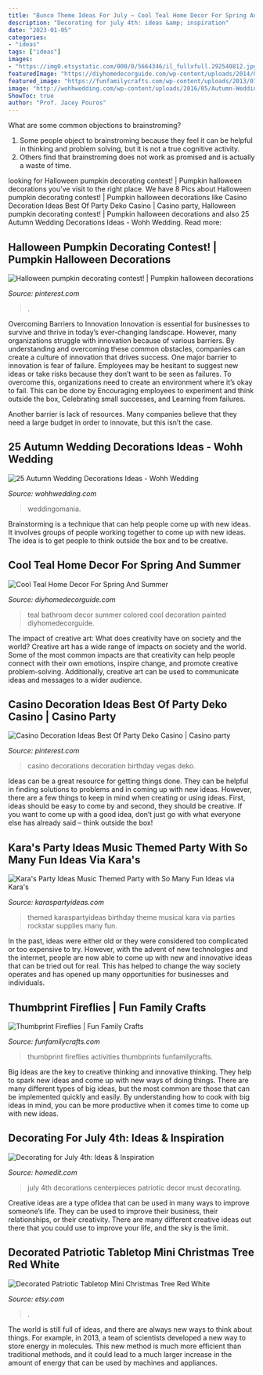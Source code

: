 ```yaml
---
title: "Bunco Theme Ideas For July ~ Cool Teal Home Decor For Spring And Summer"
description: "Decorating for july 4th: ideas &amp; inspiration"
date: "2023-01-05"
categories:
- "ideas"
tags: ["ideas"]
images:
- "https://img0.etsystatic.com/000/0/5664346/il_fullxfull.292540812.jpg"
featuredImage: "https://diyhomedecorguide.com/wp-content/uploads/2014/06/Bathroom-decor-with-teal-color.jpg"
featured_image: "https://funfamilycrafts.com/wp-content/uploads/2013/07/DSC_0032.jpg"
image: "http://wohhwedding.com/wp-content/uploads/2016/05/Autumn-Wedding-Decorations-Centerpieces.jpg"
ShowToc: true
author: "Prof. Jacey Pouros"
---
```



What are some common objections to brainstroming?
1. Some people object to brainstroming because they feel it can be helpful in thinking and problem solving, but it is not a true cognitive activity.
2. Others find that brainstroming does not work as promised and is actually a waste of time.

	

		
looking for Halloween pumpkin decorating contest! | Pumpkin halloween decorations you've visit to the right place. We have 8 Pics about Halloween pumpkin decorating contest! | Pumpkin halloween decorations like Casino Decoration Ideas Best Of Party Deko Casino | Casino party, Halloween pumpkin decorating contest! | Pumpkin halloween decorations and also 25 Autumn Wedding Decorations Ideas - Wohh Wedding. Read more:
		
    
## Halloween Pumpkin Decorating Contest! | Pumpkin Halloween Decorations

<img loading=lazy src="https://i.pinimg.com/736x/aa/7d/3d/aa7d3dfcf0a02e69ce3dd960c7f8068b.jpg" onerror="this.onerror=null;this.src='https://tse1.mm.bing.net/th?id=OIP.LHQ32gUFX1x5DBnCRTtVkAHaJ3&amp;pid=15.1';" alt="Halloween pumpkin decorating contest! | Pumpkin halloween decorations">

_Source: pinterest.com_

>. 

	

Overcoming Barriers to Innovation
Innovation is essential for businesses to survive and thrive in today’s ever-changing landscape. However, many organizations struggle with innovation because of various barriers. By understanding and overcoming these common obstacles, companies can create a culture of innovation that drives success.
One major barrier to innovation is fear of failure. Employees may be hesitant to suggest new ideas or take risks because they don’t want to be seen as failures. To overcome this, organizations need to create an environment where it’s okay to fail. This can be done by Encouraging employees to experiment and think outside the box, Celebrating small successes, and Learning from failures.

Another barrier is lack of resources. Many companies believe that they need a large budget in order to innovate, but this isn’t the case.

    
## 25 Autumn Wedding Decorations Ideas - Wohh Wedding

<img loading=lazy src="http://wohhwedding.com/wp-content/uploads/2016/05/Autumn-Wedding-Decorations-Centerpieces.jpg" onerror="this.onerror=null;this.src='https://tse4.mm.bing.net/th?id=OIP.00pwGFMfNDFVu-RREscNwAHaK8&amp;pid=15.1';" alt="25 Autumn Wedding Decorations Ideas - Wohh Wedding">

_Source: wohhwedding.com_

>weddingomania. 

	

Brainstorming is a technique that can help people come up with new ideas. It involves groups of people working together to come up with new ideas. The idea is to get people to think outside the box and to be creative.

    
## Cool Teal Home Decor For Spring And Summer

<img loading=lazy src="https://diyhomedecorguide.com/wp-content/uploads/2014/06/Bathroom-decor-with-teal-color.jpg" onerror="this.onerror=null;this.src='https://tse1.mm.bing.net/th?id=OIP.c1Ji1qax3c2fYVuphxJlHgHaJ4&amp;pid=15.1';" alt="Cool Teal Home Decor For Spring And Summer">

_Source: diyhomedecorguide.com_

>teal bathroom decor summer colored cool decoration painted diyhomedecorguide. 

	

The impact of creative art: What does creativity have on society and the world?
Creative art has a wide range of impacts on society and the world. Some of the most common impacts are that creativity can help people connect with their own emotions, inspire change, and promote creative problem-solving. Additionally, creative art can be used to communicate ideas and messages to a wider audience.

    
## Casino Decoration Ideas Best Of Party Deko Casino | Casino Party

<img loading=lazy src="https://i.pinimg.com/736x/46/1d/36/461d36c22a46fb6a74ccd7c24c09ae5c.jpg" onerror="this.onerror=null;this.src='https://tse3.mm.bing.net/th?id=OIP.DIveB8kSE5sLjOZoBPFDIwHaL5&amp;pid=15.1';" alt="Casino Decoration Ideas Best Of Party Deko Casino | Casino party">

_Source: pinterest.com_

>casino decorations decoration birthday vegas deko. 

	

Ideas can be a great resource for getting things done. They can be helpful in finding solutions to problems and in coming up with new ideas. However, there are a few things to keep in mind when creating or using ideas. First, ideas should be easy to come by and second, they should be creative. If you want to come up with a good idea, don’t just go with what everyone else has already said – think outside the box!

    
## Kara&#039;s Party Ideas Music Themed Party With So Many Fun Ideas Via Kara&#039;s

<img loading=lazy src="http://karaspartyideas.com/wp-content/uploads/2013/10/music-12.jpg" onerror="this.onerror=null;this.src='https://tse3.mm.bing.net/th?id=OIP.31St2GWcPsEzUG3yU0GGLwHaLH&amp;pid=15.1';" alt="Kara&#039;s Party Ideas Music Themed Party with So Many Fun Ideas via Kara&#039;s">

_Source: karaspartyideas.com_

>themed karaspartyideas birthday theme musical kara via parties rockstar supplies many fun. 

	

In the past, ideas were either old or they were considered too complicated or too expensive to try. However, with the advent of new technologies and the internet, people are now able to come up with new and innovative ideas that can be tried out for real. This has helped to change the way society operates and has opened up many opportunities for businesses and individuals.

    
## Thumbprint Fireflies | Fun Family Crafts

<img loading=lazy src="https://funfamilycrafts.com/wp-content/uploads/2013/07/DSC_0032.jpg" onerror="this.onerror=null;this.src='https://tse4.mm.bing.net/th?id=OIP.jmVP6Tj32lTAahaoXdRzgwHaKb&amp;pid=15.1';" alt="Thumbprint Fireflies | Fun Family Crafts">

_Source: funfamilycrafts.com_

>thumbprint fireflies activities thumbprints funfamilycrafts. 

	

Big ideas are the key to creative thinking and innovative thinking. They help to spark new ideas and come up with new ways of doing things. There are many different types of big ideas, but the most common are those that can be implemented quickly and easily. By understanding how to cook with big ideas in mind, you can be more productive when it comes time to come up with new ideas.

    
## Decorating For July 4th: Ideas &amp; Inspiration

<img loading=lazy src="https://cdn.homedit.com/wp-content/uploads/2013/06/15438-July-4th-Decor.jpg" onerror="this.onerror=null;this.src='https://tse1.mm.bing.net/th?id=OIP.Gt4FOYYYvrMTowM-hNFKpwHaLI&amp;pid=15.1';" alt="Decorating for July 4th: Ideas &amp; Inspiration">

_Source: homedit.com_

>july 4th decorations centerpieces patriotic decor must decorating. 

	

Creative ideas are a type ofIdea that can be used in many ways to improve someone’s life. They can be used to improve their business, their relationships, or their creativity. There are many different creative ideas out there that you could use to improve your life, and the sky is the limit.

    
## Decorated Patriotic Tabletop Mini Christmas Tree Red White

<img loading=lazy src="https://img0.etsystatic.com/000/0/5664346/il_fullxfull.292540812.jpg" onerror="this.onerror=null;this.src='https://tse2.mm.bing.net/th?id=OIP.OgT7ruMTQ4WPWJfkzDi6NwHaMg&amp;pid=15.1';" alt="Decorated Patriotic Tabletop Mini Christmas Tree Red White">

_Source: etsy.com_

>. 

	

The world is still full of ideas, and there are always new ways to think about things. For example, in 2013, a team of scientists developed a new way to store energy in molecules. This new method is much more efficient than traditional methods, and it could lead to a much larger increase in the amount of energy that can be used by machines and appliances.


